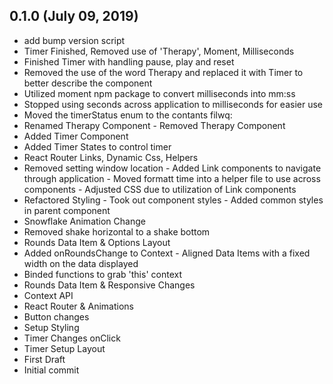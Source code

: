 ## 0.1.0 (July 09, 2019)
  - add bump version script
  - Timer Finished, Removed use of 'Therapy', Moment, Milliseconds
  - Finished Timer with handling pause, play and reset
  - Removed the use of the word Therapy and replaced it with Timer to better describe the component
  - Utilized moment npm package to convert milliseconds into mm:ss
  - Stopped using seconds across application to milliseconds for easier use
  - Moved the timerStatus enum to the contants filwq:
  - Renamed Therapy Component - Removed Therapy Component
  - Added Timer Component
  - Added Timer States to control timer
  - React Router Links, Dynamic Css, Helpers
  - Removed setting window location - Added Link components to navigate through application - Moved formatt time into a helper file to use across components - Adjusted CSS due to utilization of Link components
  - Refactored Styling - Took out component styles - Added common styles in parent component
  - Snowflake Animation Change
  - Removed shake horizontal to a shake bottom
  - Rounds Data Item & Options Layout
  - Added onRoundsChange to Context - Aligned Data Items with a fixed width on the data displayed
  - Binded functions to grab 'this' context
  - Rounds Data Item & Responsive Changes
  - Context API
  - React Router & Animations
  - Button changes
  - Setup Styling
  - Timer Changes onClick
  - Timer Setup Layout
  - First Draft
  - Initial commit
